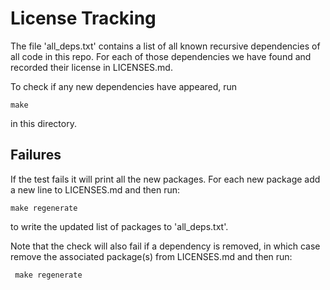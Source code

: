 License Tracking
================

The file 'all_deps.txt' contains a list of all known recursive
dependencies of all code in this repo. For each of those dependencies
we have found and recorded their license in LICENSES.md.

To check if any new dependencies have appeared, run

    make

in this directory.

Failures
--------

If the test fails it will print all the new packages. For each new package
add a new line to LICENSES.md and then run:

    make regenerate

to write the updated list of packages to 'all_deps.txt'.

Note that the check will also fail if a dependency is removed,
in which case remove the associated package(s) from LICENSES.md
and then run:

     make regenerate

